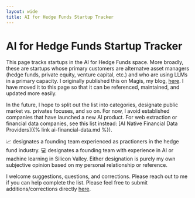 ```yaml
---
layout: wide
title: AI for Hedge Funds Startup Tracker
---
```


# AI for Hedge Funds Startup Tracker

This page tracks startups in the AI for Hedge Funds space. More broadly, these are startups whose primary customers are alternatve asset managers (hedge funds, private equity, venture capital, etc.) and who are using LLMs in a primary capacity. I originally published this on Magis, my blog, [here](https://magis.substack.com/p/genai-for-hedge-funds-startups). I have moved it to this page so that it can be referenced, maintained, and updated more easily.

In the future, I hope to split out the list into categories, designate public market vs. privates focuses, and so on. For now, I avoid established companies that have launched a new AI product. For web extraction or financial data companies, see this list instead: <span class="highlight-link">[AI Native Financial Data Providers]({% link ai-financial-data.md %})</span>.

📈 designates a founding team experienced as practioners in the hedge fund industry. 💻 designates a founding team with experience in AI or machine learning in Silicon Valley. Either designation is purely my own subjective opinion based on my personal relationship or reference.

I welcome suggestions, questions, and corrections. Please reach out to me if you can help complete the list. Please feel free to submit additions/corrections directly [here](https://forms.gle/7xvmKY2EBwYtq3hx8).

<div style="min-height:3160px" id="datawrapper-vis-6OdWG"><script type="text/javascript" defer src="https://datawrapper.dwcdn.net/6OdWG/embed.js" charset="utf-8" data-target="#datawrapper-vis-6OdWG"></script><noscript><img src="https://datawrapper.dwcdn.net/6OdWG/full.png" alt="" /></noscript></div>